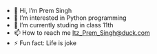 - 👋 Hi, I’m Prem Singh
- 👀 I’m interested in Python programming
- 🌱 I’m currently studing in class 11th
- 📫 How to reach me Itz_Prem_Singh@duck.com
- ⚡ Fun fact: Life is joke

<!---
ItzPremSingh/ItzPremSingh is a ✨ special ✨ repository because its `README.md` (this file) appears on your GitHub profile.
You can click the Preview link to take a look at your changes.
--->
